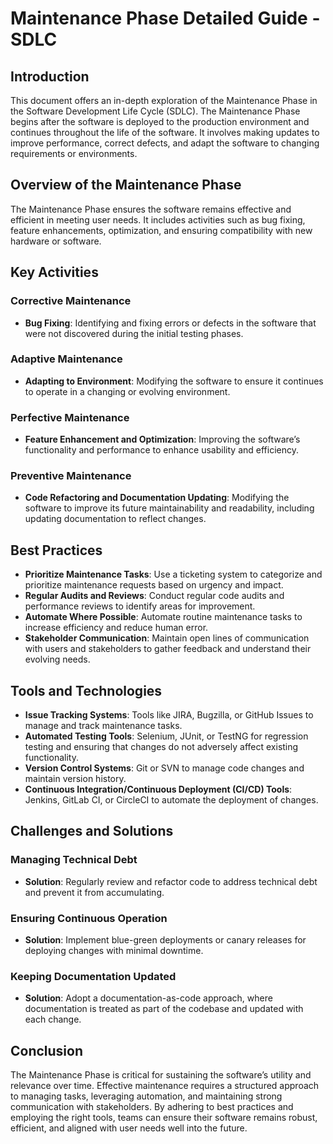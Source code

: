 # Maintenance Phase Detailed Guide - SDLC

## Introduction

This document offers an in-depth exploration of the Maintenance Phase in the Software Development Life Cycle (SDLC). The Maintenance Phase begins after the software is deployed to the production environment and continues throughout the life of the software. It involves making updates to improve performance, correct defects, and adapt the software to changing requirements or environments.

## Overview of the Maintenance Phase

The Maintenance Phase ensures the software remains effective and efficient in meeting user needs. It includes activities such as bug fixing, feature enhancements, optimization, and ensuring compatibility with new hardware or software.

## Key Activities

### Corrective Maintenance

- **Bug Fixing**: Identifying and fixing errors or defects in the software that were not discovered during the initial testing phases.

### Adaptive Maintenance

- **Adapting to Environment**: Modifying the software to ensure it continues to operate in a changing or evolving environment.

### Perfective Maintenance

- **Feature Enhancement and Optimization**: Improving the software’s functionality and performance to enhance usability and efficiency.

### Preventive Maintenance

- **Code Refactoring and Documentation Updating**: Modifying the software to improve its future maintainability and readability, including updating documentation to reflect changes.

## Best Practices

- **Prioritize Maintenance Tasks**: Use a ticketing system to categorize and prioritize maintenance requests based on urgency and impact.
- **Regular Audits and Reviews**: Conduct regular code audits and performance reviews to identify areas for improvement.
- **Automate Where Possible**: Automate routine maintenance tasks to increase efficiency and reduce human error.
- **Stakeholder Communication**: Maintain open lines of communication with users and stakeholders to gather feedback and understand their evolving needs.

## Tools and Technologies

- **Issue Tracking Systems**: Tools like JIRA, Bugzilla, or GitHub Issues to manage and track maintenance tasks.
- **Automated Testing Tools**: Selenium, JUnit, or TestNG for regression testing and ensuring that changes do not adversely affect existing functionality.
- **Version Control Systems**: Git or SVN to manage code changes and maintain version history.
- **Continuous Integration/Continuous Deployment (CI/CD) Tools**: Jenkins, GitLab CI, or CircleCI to automate the deployment of changes.

## Challenges and Solutions

### Managing Technical Debt

- **Solution**: Regularly review and refactor code to address technical debt and prevent it from accumulating.

### Ensuring Continuous Operation

- **Solution**: Implement blue-green deployments or canary releases for deploying changes with minimal downtime.

### Keeping Documentation Updated

- **Solution**: Adopt a documentation-as-code approach, where documentation is treated as part of the codebase and updated with each change.

## Conclusion

The Maintenance Phase is critical for sustaining the software’s utility and relevance over time. Effective maintenance requires a structured approach to managing tasks, leveraging automation, and maintaining strong communication with stakeholders. By adhering to best practices and employing the right tools, teams can ensure their software remains robust, efficient, and aligned with user needs well into the future.